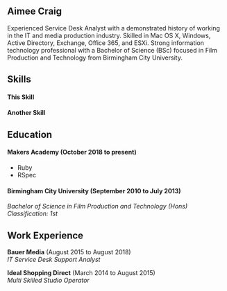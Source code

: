 ## Aimee Craig

Experienced Service Desk Analyst with a demonstrated history of working in the IT and media production industry. Skilled in Mac OS X, Windows, Active Directory, Exchange, Office 365, and ESXi. Strong information technology professional with a Bachelor of Science (BSc) focused in Film Production and Technology from Birmingham City University.

## Skills

#### This Skill



#### Another Skill



## Education

#### Makers Academy (October 2018 to present)

- Ruby
- RSpec

#### Birmingham City University (September 2010 to July 2013)

*Bachelor of Science in Film Production and Technology (Hons)*
*Classification: 1st*

## Work Experience

**Bauer Media** (August 2015 to August 2018)    
*IT Service Desk Support Analyst*

**Ideal Shopping Direct** (March 2014 to August 2015)   
*Multi Skilled Studio Operator*
